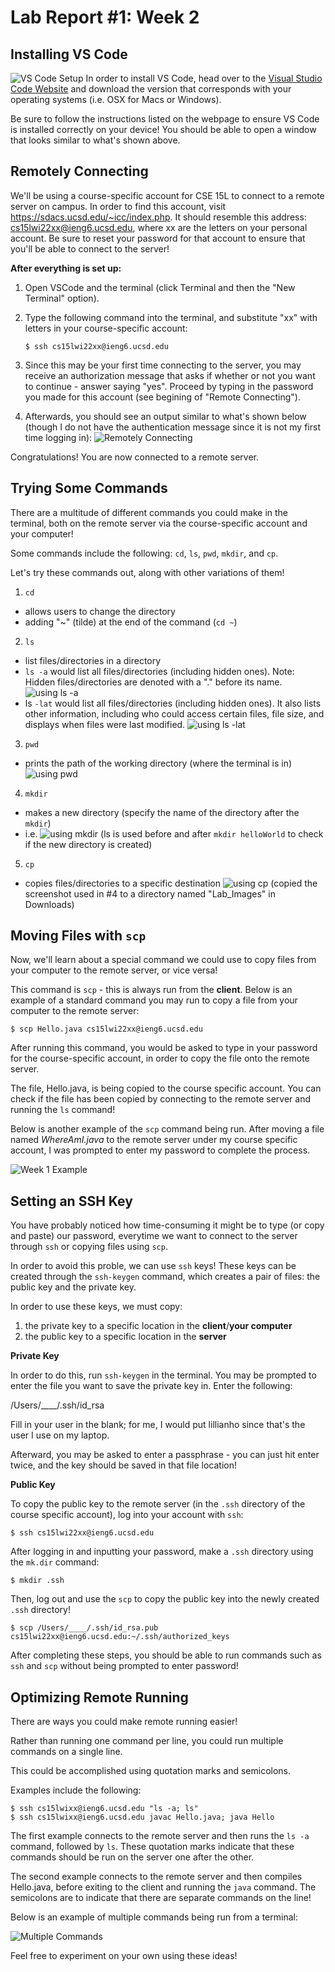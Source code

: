 # Lab Report #1: Week 2

## Installing VS Code 
![VS Code Setup](VSCodeSetUpImage.png)
In order to install VS Code, head over to the [Visual Studio Code Website]( https://code.visualstudio.com/) and download the version that corresponds with your operating systems (i.e. OSX for Macs or Windows). 

Be sure to follow the instructions listed on the webpage to ensure VS Code is installed correctly on your device! You should be able to open a window that looks similar to what's shown above. 

## Remotely Connecting 
We'll be using a course-specific account for CSE 15L to connect to a remote server on campus. In order to find this account, visit https://sdacs.ucsd.edu/~icc/index.php. It should resemble this address: cs15lwi22xx@ieng6.ucsd.edu, where xx are the letters on your personal account. Be sure to reset your password for that account to ensure that you'll be able to connect to the server! 

**After everything is set up:**
1. Open VSCode and the terminal (click Terminal and then the "New Terminal" option). 

2. Type the following command into the terminal, and substitute "xx" with letters in your course-specific account:
    ```
    $ ssh cs15lwi22xx@ieng6.ucsd.edu
    ```
3. Since this may be your first time connecting to the server, you may receive an authorization message that asks if whether or not you want to continue - answer saying "yes". Proceed by typing in the password you made for this account (see begining of "Remote Connecting"). 
4. Afterwards, you should see an output similar to what's shown below (though I do not have the authentication message since it is not my first time logging in): 
    ![Remotely Connecting](RemotelyConnecting.png)

Congratulations! You are now connected to a remote server. 

## Trying Some Commands 
There are a multitude of different commands you could make in the terminal, both on the remote server via the course-specific account and your computer! 

Some commands include the following: 
`cd`, `ls`, `pwd`, `mkdir`, and `cp`. 

Let's try these commands out, along with other variations of them! 
1. `cd` 
* allows users to change the directory 
* adding "~" (tilde) at the end of the command (`cd ~`) 
2. `ls`
* list files/directories in a directory 
* `ls -a` would list all files/directories (including hidden ones). Note: Hidden files/directories are denoted with a "." before its name. 
    ![using ls -a](lsaCommand.png)
* ls `-lat` would list all files/directories (including hidden ones). It also lists other information, including who could access certain files, file size, and displays when files were last modified. 
    ![using ls -lat](lslatCommand.png)
3. `pwd`
* prints the path of the working directory (where the terminal is in)
    ![using pwd](pwd.png)
4. `mkdir` 
* makes a new directory (specify the name of the directory after the `mkdir`)
* i.e. 
 ![using mkdir](mkdirCommand.png)
 (ls is used before and after `mkdir helloWorld` to check if the new directory is created) 
5. `cp`
* copies files/directories to a specific destination
![using cp](cpCommand.png)
(copied the screenshot used in #4 to a directory named "Lab_Images" in Downloads)

## Moving Files with `scp`
Now, we'll learn about a special command we could use to copy files from your computer to the remote server, or vice versa! 

This command is `scp` - this is always run from the **client**. Below is an example of a standard command you may run to copy a file from your computer to the remote server: 
```
$ scp Hello.java cs15lwi22xx@ieng6.ucsd.edu
```

After running this command, you would be asked to type in your password for the course-specific account, in order to copy the file onto the remote server. 

The file, Hello.java, is being copied to the course specific account. You can check if the file has been copied by connecting to the remote server and running the `ls` command! 

Below is another example of the `scp` command being run. After moving a file named *WhereAmI.java* to the remote server under my course specific account, I was prompted to enter my password to complete the process.

![Week 1 Example](scpCommand.png)


## Setting an SSH Key 
You have probably noticed how time-consuming it might be to type (or copy and paste) our password, everytime we want to connect to the server through `ssh` or copying files using `scp`. 

In order to avoid this proble, we can use `ssh` keys! These keys can be created through the `ssh-keygen` command, which creates a pair of files: the public key and the private key. 

In order to use these keys, we must copy: 
1. the private key to a specific location in the **client**/**your computer**
2. the public key to a specific location in the **server**


**Private Key**

In order to do this, run `ssh-keygen` in the terminal. You may be prompted to enter the file you want to save the private key in. Enter the following: 

/Users/____/.ssh/id_rsa 

Fill in your user in the blank; for me, I would put lillianho since that's the user I use on my laptop. 

Afterward, you may be asked to enter a passphrase - you can just hit enter twice, and the key should be saved in that file location! 

**Public Key** 

To copy the public key to the remote server (in the `.ssh` directory of the course specific account), log into your account with `ssh`: 
```
$ ssh cs15lwi22xx@ieng6.ucsd.edu
```

After logging in and inputting your password, make a `.ssh` directory using the `mk.dir` command:
```
$ mkdir .ssh
```

Then, log out and use the `scp` to copy the public key into the newly created `.ssh` directory! 
```
$ scp /Users/____/.ssh/id_rsa.pub cs15lwi22xx@ieng6.ucsd.edu:~/.ssh/authorized_keys
```


After completing these steps, you should be able to run commands such as `ssh` and `scp` without being prompted to enter password! 

## Optimizing Remote Running
There are ways you could make remote running easier! 

Rather than running one command per line, you could run multiple commands on a single line. 

This could be accomplished using quotation marks and semicolons. 

Examples include the following: 
```
$ ssh cs15lwixx@ieng6.ucsd.edu "ls -a; ls" 
$ ssh cs15lwixx@ieng6.ucsd.edu javac Hello.java; java Hello
```

The first example connects to the remote server and then runs the `ls -a` command, followed by `ls`. These quotation marks indicate that these commands should be run on the server one after the other.

The second example connects to the remote server and then compiles Hello.java, before exiting to the client and running the `java` command. The semicolons are to indicate that there are separate commands on the line!

Below is an example of multiple commands being run from a terminal: 

![Multiple Commands](Optimizing.png)

Feel free to experiment on your own using these ideas! 